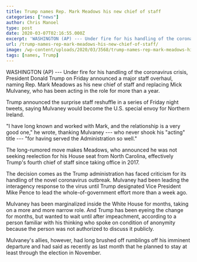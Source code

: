 ```yaml
---
title: Trump names Rep. Mark Meadows his new chief of staff
categories: ["news"]
author: Chris Manoel
type: post
date: 2020-03-07T02:16:55.000Z
excerpt: 'WASHINGTON (AP) --- Under fire for his handling of the coronavirus crisis, President Donald Trump on Friday announced a major staff overhaul, naming Rep. Mark Meadows as his new chief of staff and replacing Mick Mulvaney, who has been acting in the role for more than a year. Trump announced the surprise staff reshuffle in&hellip;'
url: /trump-names-rep-mark-meadows-his-new-chief-of-staff/
image: /wp-content/uploads/2020/03/3568/trump-names-rep-mark-meadows-his-new-chief-of-staff.jpg
tags: [names, Trump]
---
```


WASHINGTON (AP) --- Under fire for his handling of the coronavirus crisis, President Donald Trump on Friday announced a major staff overhaul, naming Rep. Mark Meadows as his new chief of staff and replacing Mick Mulvaney, who has been acting in the role for more than a year.

Trump announced the surprise staff reshuffle in a series of Friday night tweets, saying Mulvaney would become the U.S. special envoy for Northern Ireland.

"I have long known and worked with Mark, and the relationship is a very good one," he wrote, thanking Mulvaney --- who never shook his "acting" title --- "for having served the Administration so well."

The long-rumored move makes Meadows, who announced he was not seeking reelection for his House seat from North Carolina, effectively Trump's fourth chief of staff since taking office in 2017.

The decision comes as the Trump administration has faced criticism for its handling of the novel coronavirus outbreak. Mulvaney had been leading the interagency response to the virus until Trump designated Vice President Mike Pence to lead the whole-of-government effort more than a week ago.

Mulvaney has been marginalized inside the White House for months, taking on a more and more narrow role. And Trump has been eyeing the change for months, but wanted to wait until after impeachment, according to a person familiar with his thinking who spoke on condition of anonymity because the person was not authorized to discuss it publicly.

Mulvaney's allies, however, had long brushed off rumblings off his imminent departure and had said as recently as last month that he planned to stay at least through the election in November.
